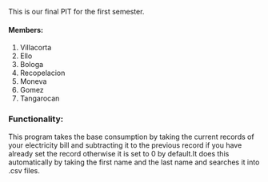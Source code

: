 This is our final PIT for the first semester.

#### Members:
<ol>
  <li>Villacorta</li>
  <li>Ello</li>
  <li>Bologa</li>
  <li>Recopelacion</li>
  <li>Moneva</li>
  <li>Gomez</li>
  <li>Tangarocan</li>
</ol>

### Functionality:
<p>
  This program takes the base consumption by taking the  current records of your electricity bill and subtracting it to the previous record if you have already set the record otherwise it is set to 0 by default.It does this automatically by taking the first name and the last name and searches it into .csv files.
</p>